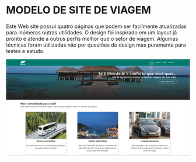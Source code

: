 # MODELO DE SITE DE VIAGEM

Este Web site possui quatro páginas que podem ser facilmente atualizadas para inúmeras outras utilidades. O design foi inspirado em um layout já pronto e atende a outros perfis melhor que o setor de viagem. Algumas técnicas foram utilizadas não por questões de design mas puramente para testes e estudo.

![imagem](./img/site-viagem.jpg)
